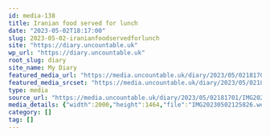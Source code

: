 ```yaml
---
id: media-138
title: Iranian food served for lunch
date: "2023-05-02T18:17:00"
slug: 2023-05-02-iranianfoodservedforlunch
site: "https://diary.uncountable.uk"
wp_url: "https://diary.uncountable.uk"
root_slug: diary
site_name: My Diary
featured_media_url: "https://media.uncountable.uk/diary/2023/05/02181701/IMG20230502125826.webp"
featured_media_srcset: "https://media.uncountable.uk/diary/2023/05/02181701/IMG20230502125826-300x220.webp 300w, https://media.uncountable.uk/diary/2023/05/02181701/IMG20230502125826-1024x750.webp 1024w, https://media.uncountable.uk/diary/2023/05/02181701/IMG20230502125826-150x150.webp 150w, https://media.uncountable.uk/diary/2023/05/02181701/IMG20230502125826-1920x1405.webp 1920w, https://media.uncountable.uk/diary/2023/05/02181701/IMG20230502125826.webp 2000w"
type: media
source_url: "https://media.uncountable.uk/diary/2023/05/02181701/IMG20230502125826.webp"
media_details: {"width":2000,"height":1464,"file":"IMG20230502125826.webp","filesize":412860,"sizes":{"medium":{"file":"IMG20230502125826-300x220.webp","width":300,"height":220,"filesize":24882,"mime_type":"image/webp","source_url":"https://media.uncountable.uk/diary/2023/05/02181701/IMG20230502125826-300x220.webp"},"large":{"file":"IMG20230502125826-1024x750.webp","width":1024,"height":750,"filesize":184132,"mime_type":"image/webp","source_url":"https://media.uncountable.uk/diary/2023/05/02181701/IMG20230502125826-1024x750.webp"},"thumbnail":{"file":"IMG20230502125826-150x150.webp","width":150,"height":150,"filesize":9756,"mime_type":"image/webp","source_url":"https://media.uncountable.uk/diary/2023/05/02181701/IMG20230502125826-150x150.webp"},"xxl":{"file":"IMG20230502125826-1920x1405.webp","width":1920,"height":1405,"filesize":435670,"mime_type":"image/webp","source_url":"https://media.uncountable.uk/diary/2023/05/02181701/IMG20230502125826-1920x1405.webp"},"full":{"file":"IMG20230502125826.webp","width":2000,"height":1464,"mime_type":"image/webp","source_url":"https://media.uncountable.uk/diary/2023/05/02181701/IMG20230502125826.webp"}},"image_meta":{"aperture":"0","credit":"","camera":"","caption":"","created_timestamp":"0","copyright":"","focal_length":"0","iso":"0","shutter_speed":"0","title":"","orientation":"0","keywords":[]}}
category: []
tag: []
---
```


